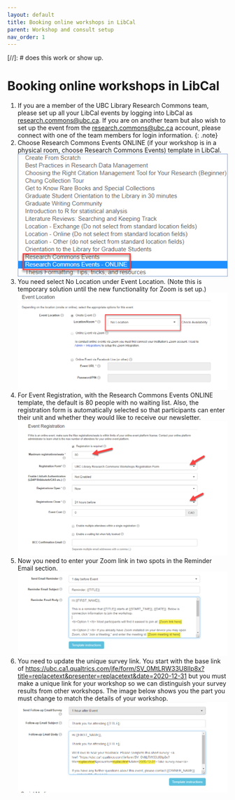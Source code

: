 ```yaml
---
layout: default
title: Booking online workshops in LibCal
parent: Workshop and consult setup
nav_order: 1
---
```

[//]: # does this work or show up.

# Booking online workshops in LibCal
1. If you are a member of the UBC Library Research Commons team, please set up all your LibCal events by logging into LibCal as research.commons@ubc.ca. If you are on another team but also wish to set up the event from the research.commons@ubc.ca account, please connect with one of the team members for login information.
{: .note}
2. Choose Research Commons Events ONLINE (if your workshop is in a physical room, choose Research Commons Events) template in LibCal.
![](../../assets/images/picktemplate.png)
3. You need select No Location under Event Location. (Note this is temporary solution until the new functionality for Zoom is set up.)
![](../../assets/images/eventlocationnolocation.png)
4. For Event Registration, with the Research Commons Events ONLINE template, the default is 80 people with no waiting list. Also, the registration form is automatically selected so that participants can enter their unit and whether they would like to receive our newsletter.
![](../../assets/images/eventregistrationinfo.png)
5.  Now you need to enter your Zoom link in two spots in the Reminder Email section.
![](../../assets/images/zoomlinkentry.png)
6. You need to update the unique survey link. You start with the base link of <a href="https://ubc.ca1.qualtrics.com/jfe/form/SV_0MtLRW33U8lIp8x?title=replacetext&presenter=replacetext&date=2020-12-31" target="_blank">https://ubc.ca1.qualtrics.com/jfe/form/SV_0MtLRW33U8lIp8x?title=replacetext&presenter=replacetext&date=2020-12-31</a> but you must make a unique link for your workshop so we can distinguish your survey results from other workshops.  The image below shows you the part you must change to match the details of your workshop. 
![](../../assets/images/uniquesurveylinkfollowup.png)
